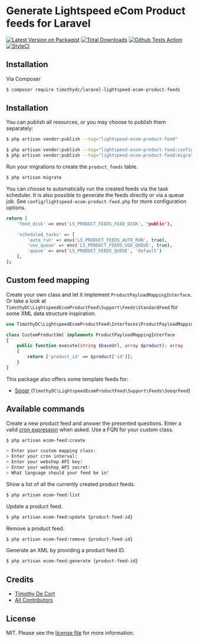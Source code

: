 # Generate Lightspeed eCom Product feeds for Laravel

[![Latest Version on Packagist][ico-version]][link-packagist]
[![Total Downloads][ico-downloads]][link-downloads]
[![Github Tests Action][ico-github-actions]][link-github-actions]
[![StyleCI][ico-styleci]][link-styleci]

## Installation

Via Composer

``` bash
$ composer require timothydc/laravel-lightspeed-ecom-product-feeds
```

## Installation
You can publish all resources, or you may choose to publish them separately:

```bash
$ php artisan vendor:publish --tag="lightspeed-ecom-product-feed"

$ php artisan vendor:publish --tag="lightspeed-ecom-product-feed:config"
$ php artisan vendor:publish --tag="lightspeed-ecom-product-feed:migrations"
```

Run your migrations to create the `product_feeds` table.

```bash
$ php artisan migrate
```

You can choose to automatically run the created feeds via the task scheduler.
It is also possible to generate the feeds directly or via a queue job. See `config/lightspeed-ecom-product-feed.php` for more configuration options.

```bash
return [
    'feed_disk' => env('LS_PRODUCT_FEEDS_FEED_DISK', 'public'),

    'scheduled_tasks' => [
        'auto_run' => env('LS_PRODUCT_FEEDS_AUTO_RUN', true),
        'use_queue' => env('LS_PRODUCT_FEEDS_USE_QUEUE', true),
        'queue' => env('LS_PRODUCT_FEEDS_QUEUE', 'default')
    ],
];
```

## Custom feed mapping
Create your own class and let it implement `ProductPayloadMappingInterface`. Or take a look at `TimothyDC\LightspeedEcomProductFeed\Support\Feeds\StandardFeed` for some XML data structure inspiration.
```php
use TimothyDC\LightspeedEcomProductFeed\Interfaces\ProductPayloadMappingInterface;

class CustomProductXml implements ProductPayloadMappingInterface
{
    public function execute(string $baseUrl, array $product): array
    {
        return ['product_id' => $product['id']];
    }
}
```

This package also offers some template feeds for:
- [Sooqr][link-sooqr] (`TimothyDC\LightspeedEcomProductFeed\Support\Feeds\SooqrFeed`)

## Available commands

Create a new product feed and answer the presented questions. Enter a valid [cron expression][link-crontab] when asked.
Use a FQN for your custom class.

```bash
$ php artisan ecom-feed:create

> Enter your custom mapping class:
> Enter your cron interval:
> Enter your webshop API key:
> Enter your webshop API secret:
> What language should your feed be in?
```

Show a list of all the currently created product feeds.
```bash
$ php artisan ecom-feed:list
```

Update a product feed.
```bash
$ php artisan ecom-feed:update {product-feed-id}
```

Remove a product feed.
```bash
$ php artisan ecom-feed:remove {product-feed-id}
```

Generate an XML by providing a product feed ID.
```bash
$ php artisan ecom-feed:generate {product-feed-id}
```

## Credits

- [Timothy De Cort][link-author]
- [All Contributors][link-contributors]

## License

MIT. Please see the [license file](license.md) for more information.

[link-crontab]: https://crontab.guru/
[ico-version]: https://img.shields.io/packagist/v/timothydc/laravel-lightspeed-ecom-product-feeds.svg?style=flat-square
[ico-downloads]: https://img.shields.io/packagist/dt/timothydc/laravel-lightspeed-ecom-product-feeds.svg?style=flat-square
[ico-github-actions]: https://img.shields.io/github/workflow/status/timothydc/laravel-lightspeed-ecom-product-feeds/run-tests?label=tests&style=flat-square
[ico-styleci]: https://styleci.io/repos/275463792/shield

[link-packagist]: https://packagist.org/packages/timothydc/laravel-lightspeed-ecom-product-feeds
[link-downloads]: https://packagist.org/packages/timothydc/laravel-lightspeed-ecom-product-feeds
[link-github-actions]: https://github.com/timothydc/laravel-lightspeed-ecom-product-feeds/actions?query=workflow%3Arun-tests+branch%3Amaster
[link-styleci]: https://styleci.io/repos/275463792
[link-author]: https://github.com/timothydc
[link-contributors]: ../../contributors
[link-sooqr]: https://www.sooqr.com/

